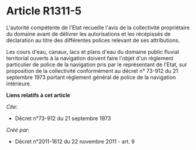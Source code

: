 # Article R1311-5

L'autorité compétente de l'Etat recueille l'avis de la collectivité propriétaire du domaine avant de délivrer les
autorisations et les récépissés de déclaration au titre des différentes polices relevant de ses attributions. 

Les cours d'eau, canaux, lacs et plans d'eau du domaine public fluvial territorial ouverts à la navigation doivent faire
l'objet d'un règlement particulier de police de la navigation pris par le représentant de l'Etat, sur proposition de la
collectivité conformément au décret n° 73-912 du 21 septembre 1973 portant règlement général de police de la navigation
intérieure.

**Liens relatifs à cet article**

_Cite_:

  - Décret n°73-912 du 21 septembre 1973

_Créé par_:

  - Décret n°2011-1612 du 22 novembre 2011 - art. 9
